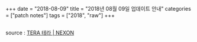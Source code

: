 +++
date = "2018-08-09"
title = "2018년 08월 09일 업데이트 안내"
categories = ["patch notes"]
tags = ["2018", "raw"]
+++

```

```

source : [TERA 테라 | NEXON](http://tera.nexon.com/news/update/view.aspx?n4articlesn=)
